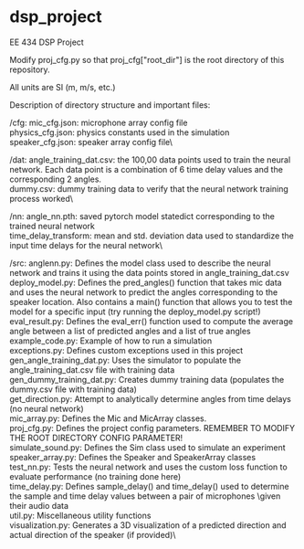 # dsp_project
EE 434 DSP Project

Modify proj_cfg.py so that proj_cfg["root_dir"] is the root directory of this repository.

All units are SI (m, m/s, etc.)

Description of directory structure and important files:

/cfg:
    mic_cfg.json: microphone array config file\
    physics_cfg.json: physics constants used in the simulation\
    speaker_cfg.json: speaker array config file\

/dat:
    angle_training_dat.csv: the 100,00 data points used to train the neural network. Each data point is a combination of 6 time delay values and the corresponding 2 angles.\
    dummy.csv: dummy training data to verify that the neural network training process worked\

/nn:
    angle_nn.pth: saved pytorch model statedict corresponding to the trained neural network\
    time_delay_transform: mean and std. deviation data used to standardize the input time delays for the neural network\

/src:
    anglenn.py: Defines the model class used to describe the neural network and trains it using the data points stored in angle_training_dat.csv\
    deploy_model.py: Defines the pred_angles() function that takes mic data and uses the neural network to predict the angles corresponding to the speaker location. Also contains a main() function that allows you to test the model for a specific input (try running the deploy_model.py script!)\
    eval_result.py: Defines the eval_err() function used to compute the average angle between a list of predicted angles and a list of true angles\
    example_code.py: Example of how to run a simulation\
    exceptions.py: Defines custom exceptions used in this project\
    gen_angle_training_dat.py: Uses the simulator to populate the angle_training_dat.csv file with training data\
    gen_dummy_training_dat.py: Creates dummy training data (populates the dummy.csv file with training data)\
    get_direction.py: Attempt to analytically determine angles from time delays (no neural network)\
    mic_array.py: Defines the Mic and MicArray classes.\
    proj_cfg.py: Defines the project config parameters. REMEMBER TO MODIFY THE ROOT DIRECTORY CONFIG PARAMETER!\
    simulate_sound.py: Defines the Sim class used to simulate an experiment\
    speaker_array.py: Defines the Speaker and SpeakerArray classes\
    test_nn.py: Tests the neural network and uses the custom loss function to evaluate performance (no training done here)\
    time_delay.py: Defines sample_delay() and time_delay() used to determine the sample and time delay values between a pair of microphones \given their audio data\
    util.py: Miscellaneous utility functions\
    visualization.py: Generates a 3D visualization of a predicted direction and actual direction of the speaker (if provided)\